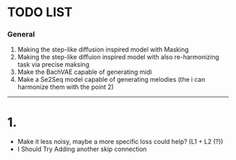 # TODO LIST

### General
1. Making the step-like diffusion inspired model with Masking
2. Making the step-like diffuion inspired model with also re-harmonizing task via precise maksing
3. Make the BachVAE capable of generating midi
4. Make a Se2Seq model capable of generating melodies (the i can harmonize them with the point 2)
---
# 1.
- Make it less noisy, maybe a more specific loss could help? (L1 + L2 (?))
- I Should Try Adding another skip connection
